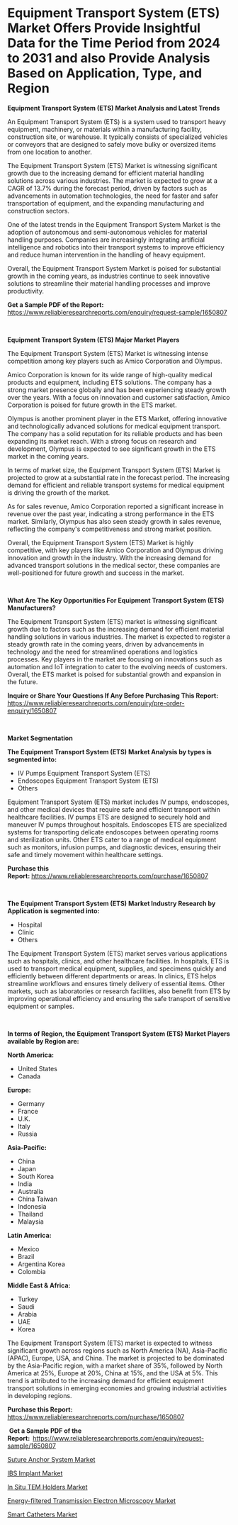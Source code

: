 <p><h1>Equipment Transport System (ETS) Market Offers Provide Insightful Data for the Time Period from 2024 to 2031 and also Provide Analysis Based on Application, Type, and Region</h1></p><p><strong>Equipment Transport System (ETS) Market Analysis and Latest Trends</strong></p>
<p><p>An Equipment Transport System (ETS) is a system used to transport heavy equipment, machinery, or materials within a manufacturing facility, construction site, or warehouse. It typically consists of specialized vehicles or conveyors that are designed to safely move bulky or oversized items from one location to another.</p><p>The Equipment Transport System (ETS) Market is witnessing significant growth due to the increasing demand for efficient material handling solutions across various industries. The market is expected to grow at a CAGR of 13.7% during the forecast period, driven by factors such as advancements in automation technologies, the need for faster and safer transportation of equipment, and the expanding manufacturing and construction sectors.</p><p>One of the latest trends in the Equipment Transport System Market is the adoption of autonomous and semi-autonomous vehicles for material handling purposes. Companies are increasingly integrating artificial intelligence and robotics into their transport systems to improve efficiency and reduce human intervention in the handling of heavy equipment.</p><p>Overall, the Equipment Transport System Market is poised for substantial growth in the coming years, as industries continue to seek innovative solutions to streamline their material handling processes and improve productivity.</p></p>
<p><strong>Get a Sample PDF of the Report:&nbsp;</strong> <a href="https://www.reliableresearchreports.com/enquiry/request-sample/1650807">https://www.reliableresearchreports.com/enquiry/request-sample/1650807</a></p>
<p>&nbsp;</p>
<p><strong>Equipment Transport System (ETS) Major Market Players</strong></p>
<p><p>The Equipment Transport System (ETS) Market is witnessing intense competition among key players such as Amico Corporation and Olympus. </p><p>Amico Corporation is known for its wide range of high-quality medical products and equipment, including ETS solutions. The company has a strong market presence globally and has been experiencing steady growth over the years. With a focus on innovation and customer satisfaction, Amico Corporation is poised for future growth in the ETS market. </p><p>Olympus is another prominent player in the ETS Market, offering innovative and technologically advanced solutions for medical equipment transport. The company has a solid reputation for its reliable products and has been expanding its market reach. With a strong focus on research and development, Olympus is expected to see significant growth in the ETS market in the coming years. </p><p>In terms of market size, the Equipment Transport System (ETS) Market is projected to grow at a substantial rate in the forecast period. The increasing demand for efficient and reliable transport systems for medical equipment is driving the growth of the market. </p><p>As for sales revenue, Amico Corporation reported a significant increase in revenue over the past year, indicating a strong performance in the ETS market. Similarly, Olympus has also seen steady growth in sales revenue, reflecting the company's competitiveness and strong market position. </p><p>Overall, the Equipment Transport System (ETS) Market is highly competitive, with key players like Amico Corporation and Olympus driving innovation and growth in the industry. With the increasing demand for advanced transport solutions in the medical sector, these companies are well-positioned for future growth and success in the market.</p></p>
<p>&nbsp;</p>
<p><strong>What Are The Key Opportunities For Equipment Transport System (ETS) Manufacturers?</strong></p>
<p><p>The Equipment Transport System (ETS) market is witnessing significant growth due to factors such as the increasing demand for efficient material handling solutions in various industries. The market is expected to register a steady growth rate in the coming years, driven by advancements in technology and the need for streamlined operations and logistics processes. Key players in the market are focusing on innovations such as automation and IoT integration to cater to the evolving needs of customers. Overall, the ETS market is poised for substantial growth and expansion in the future.</p></p>
<p><strong>Inquire or Share Your Questions If Any Before Purchasing This Report:</strong> <a href="https://www.reliableresearchreports.com/enquiry/pre-order-enquiry/1650807">https://www.reliableresearchreports.com/enquiry/pre-order-enquiry/1650807</a></p>
<p>&nbsp;</p>
<p><strong>Market Segmentation</strong></p>
<p><strong>The Equipment Transport System (ETS) Market Analysis by types is segmented into:</strong></p>
<p><ul><li>IV Pumps Equipment Transport System (ETS)</li><li>Endoscopes Equipment Transport System (ETS)</li><li>Others</li></ul></p>
<p><p>Equipment Transport System (ETS) market includes IV pumps, endoscopes, and other medical devices that require safe and efficient transport within healthcare facilities. IV pumps ETS are designed to securely hold and maneuver IV pumps throughout hospitals. Endoscopes ETS are specialized systems for transporting delicate endoscopes between operating rooms and sterilization units. Other ETS cater to a range of medical equipment such as monitors, infusion pumps, and diagnostic devices, ensuring their safe and timely movement within healthcare settings.</p></p>
<p><strong>Purchase this Report:&nbsp;</strong><a href="https://www.reliableresearchreports.com/purchase/1650807">https://www.reliableresearchreports.com/purchase/1650807</a></p>
<p>&nbsp;</p>
<p><strong>The Equipment Transport System (ETS) Market Industry Research by Application is segmented into:</strong></p>
<p><ul><li>Hospital</li><li>Clinic</li><li>Others</li></ul></p>
<p><p>The Equipment Transport System (ETS) market serves various applications such as hospitals, clinics, and other healthcare facilities. In hospitals, ETS is used to transport medical equipment, supplies, and specimens quickly and efficiently between different departments or areas. In clinics, ETS helps streamline workflows and ensures timely delivery of essential items. Other markets, such as laboratories or research facilities, also benefit from ETS by improving operational efficiency and ensuring the safe transport of sensitive equipment or samples.</p></p>
<p>&nbsp;</p>
<p><strong>In terms of Region, the Equipment Transport System (ETS) Market Players available by Region are:</strong></p>
<p>
    <p> <strong> North America: </strong>
        <ul>
            <li>United States</li>
            <li>Canada</li>
        </ul>
        </p> 
    <p> <strong> Europe: </strong>
        <ul>
            <li>Germany</li>
            <li>France</li>
            <li>U.K.</li>
            <li>Italy</li>
            <li>Russia</li>
        </ul>
        </p> 
    <p> <strong> Asia-Pacific: </strong>
        <ul>
            <li>China</li>
            <li>Japan</li>
            <li>South Korea</li>
            <li>India</li>
            <li>Australia</li>
            <li>China Taiwan</li>
            <li>Indonesia</li>
            <li>Thailand</li>
            <li>Malaysia</li>
        </ul>
        </p> 
    <p> <strong> Latin America: </strong>
        <ul>
            <li>Mexico</li>
            <li>Brazil</li>
            <li>Argentina Korea</li>
            <li>Colombia</li>
        </ul>
        </p> 
    <p> <strong> Middle East & Africa: </strong>
        <ul>
            <li>Turkey</li>
            <li>Saudi</li>
            <li>Arabia</li>
            <li>UAE</li>
            <li>Korea</li>
        </ul>
    </p>
    </p>
<p><p>The Equipment Transport System (ETS) market is expected to witness significant growth across regions such as North America (NA), Asia-Pacific (APAC), Europe, USA, and China. The market is projected to be dominated by the Asia-Pacific region, with a market share of 35%, followed by North America at 25%, Europe at 20%, China at 15%, and the USA at 5%. This trend is attributed to the increasing demand for efficient equipment transport solutions in emerging economies and growing industrial activities in developing regions.</p></p>
<p><strong>Purchase this Report: </strong><a href="https://www.reliableresearchreports.com/purchase/1650807">https://www.reliableresearchreports.com/purchase/1650807</a></p>
<p>&nbsp;<strong>Get a Sample PDF of the Report:&nbsp;&nbsp;</strong><a href="https://www.reliableresearchreports.com/enquiry/request-sample/1650807">https://www.reliableresearchreports.com/enquiry/request-sample/1650807</a></p>
<p><strong></strong></p>
<p><p><a href="https://medium.com/@edenkrajcik/suture-anchor-system-market-trends-forecast-and-competitive-analysis-to-2031-84977077fd9a">Suture Anchor System Market</a></p><p><a href="https://medium.com/@toneygrimes2023/ibs-implant-market-comprehensive-assessment-by-type-application-and-geography-75f7ccdd4c82">IBS Implant Market</a></p><p><a href="https://github.com/FassouRP/Market-Research-Report-List-3/blob/main/in-situ-tem-holders-market.md">In Situ TEM Holders Market</a></p><p><a href="https://github.com/ruddyyedelwadw/Market-Research-Report-List-1/blob/main/energy-filtered-transmission-electron-microscopy-market.md">Energy-filtered Transmission Electron Microscopy Market</a></p><p><a href="https://medium.com/p/1ffb03f6ac08/edit">Smart Catheters Market</a></p></p>